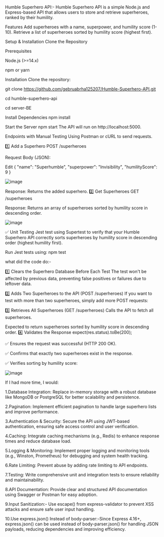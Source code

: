 
Humble Superhero API:-
Humble Superhero API is a simple Node.js and Express-based API that allows users to store and retrieve superheroes, ranked by their humility.


Features
Add superheroes with a name, superpower, and humility score (1-10).
Retrieve a list of superheroes sorted by humility score (highest first).


Setup & Installation
Clone the Repository

Prerequisites

Node.js (>=14.x)

npm or yarn

Installation
Clone the repository:

git clone https://github.com/gebruabrha125207/Humble-Superhero-API.git

cd humble-superhero-api


cd server-BE



Install Dependencies
npm install


Start the Server
npm start
The API will run on http://localhost:5000.



Endpoints with Manual Testing Using Postman or cURL to send requests.

1️⃣ Add a Superhero
POST /superheroes

Request Body (JSON):

Edit
{
  "name": "Superhumble",
  "superpower": "Invisibility",
  "humilityScore": 9
}

![image](https://github.com/user-attachments/assets/8c24a7e0-9597-4acf-902f-75eb414593c8)


Response: Returns the added superhero.
2️⃣ Get Superheroes
GET /superheroes

Response: Returns an array of superheroes sorted by humility score in descending order.

![image](https://github.com/user-attachments/assets/6758f92f-f446-45d4-a8bb-9b6c2a72937a)


✅ Unit Testing 
Jest test using Supertest to verify that your Humble Superhero API correctly sorts superheroes by humility score in descending order (highest humility first).

Run Jest tests using:
npm test

what  did the code do:-


1️⃣ Clears the Superhero Database Before Each Test
The test won't be affected by previous data, preventing false positives or failures due to leftover data.


2️⃣ Adds Two Superheroes to the API (POST /superheroes)
If you want to test with more than two superheroes, simply add more POST requests:


3️⃣ Retrieves All Superheroes (GET /superheroes)
   Calls the API to fetch all superheroes.

Expected to return superheroes sorted by humility score in descending order.
4️⃣ Validates the Response
expect(res.status).toBe(200);


✅ Ensures the request was successful (HTTP 200 OK).

✅ Confirms that exactly two superheroes exist in the response.

✅ Verifies sorting by humility score:

![image](https://github.com/user-attachments/assets/8720cbb7-a840-48a4-b0ed-4fc4361143fe)


If I had more time, I would:

1.Database Integration: Replace in-memory storage with a robust database like MongoDB or PostgreSQL for better scalability and persistence.

2.Pagination: Implement efficient pagination to handle large superhero lists and improve performance.

3.Authentication & Security: Secure the API using JWT-based authentication, ensuring safe access control and user verification.

4.Caching: Integrate caching mechanisms (e.g., Redis) to enhance response times and reduce database load.

5.Logging & Monitoring: Implement proper logging and monitoring tools (e.g., Winston, Prometheus) for debugging and system health tracking.

6.Rate Limiting: Prevent abuse by adding rate limiting to API endpoints.

7.Testing: Write comprehensive unit and integration tests to ensure reliability and maintainability.

8.API Documentation: Provide clear and structured API documentation using Swagger or Postman for easy adoption.

9.Input Sanitization:- Use escape() from express-validator to prevent XSS attacks and ensure safe user input handling.

10.Use express.json() Instead of body-parser:-Since Express 4.16+, express.json() can be used instead of body-parser.json() for handling JSON payloads, reducing dependencies and improving efficiency.

